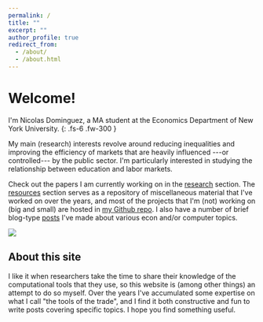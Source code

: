 ```yaml
---
permalink: /
title: ""
excerpt: ""
author_profile: true
redirect_from: 
  - /about/
  - /about.html
---
```


# Welcome!

I'm Nicolas Dominguez, a MA student at the Economics Department of New York University.
{: .fs-6 .fw-300 }

My main (research) interests revolve around reducing inequalities and improving the efficiency of markets that are heavily influenced ---or controlled--- by the public sector.
I'm particularly interested in studying the relationship between education and labor markets.

Check out the papers I am currently working on in the [research](/research) section.
The [resources](/resources) section serves as a repository of miscellaneous material that I've worked on over the years, and most of the projects that I'm (not) working on (big and small) are hosted in [my Github repo](https://www.github.com/acarril).
I also have a number of brief blog-type [posts](/posts) I've made about various econ and/or computer topics.

![](/nicoidominguez.github.io/images/Nico-1.jpg)

## About this site

I like it when researchers take the time to share their knowledge of the computational tools that they use, so this website is (among other things) an attempt to do so myself.
Over the years I've accumulated some expertise on what I call "the tools of the trade", and I find it both constructive and fun to write posts covering specific topics.
I hope you find something useful.
